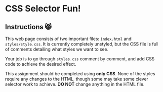 # CSS Selector Fun!

## Instructions 😸

This web page consists of two important files: `index.html` and `styles/style.css`. It is currently completely unstyled, but the CSS file is full of comments detailing what styles we want to see.

Your job is to go through `styles.css` comment by comment, and add CSS code to achieve the desired effect.

This assignment should be completed using **only CSS**. None of the styles require any changes to the HTML, though some may take some clever selector work to achieve. **DO NOT** change anything in the HTML file.
